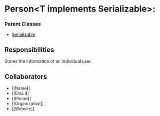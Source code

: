 # Person\<T  implements Serializable\>:
### Parent Classes 
- [Serializable](https://docs.oracle.com/javase/7/docs/api/java/io/Serializable.html)


## Responsibilities
Stores the information of an individual user.

## Collaborators
- [[Name]]
- [[Email]]
- [[Phone]]
- [[Organization]]
- [[Website]]

